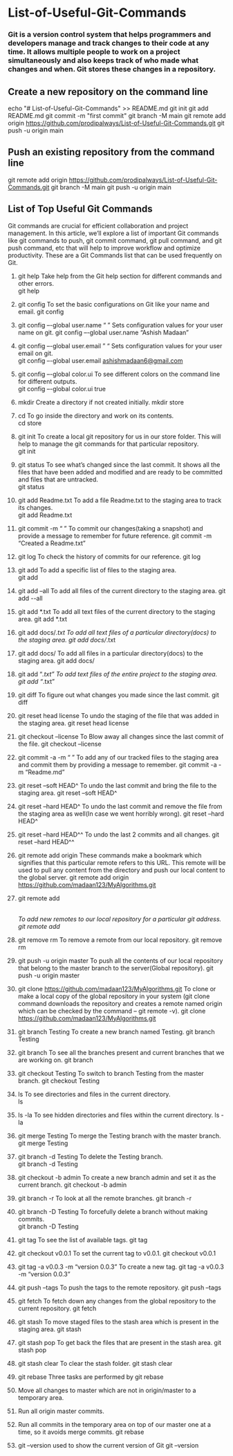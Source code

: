 # List-of-Useful-Git-Commands
### Git is a version control system that helps programmers and developers manage and track changes to their code at any time. It allows multiple people to work on a project simultaneously and also keeps track of who made what changes and when. Git stores these changes in a repository.
## Create a new repository on the command line
echo "# List-of-Useful-Git-Commands" >> README.md
git init
git add README.md
git commit -m "first commit"
git branch -M main
git remote add origin https://github.com/prodipalways/List-of-Useful-Git-Commands.git
git push -u origin main
## Push an existing repository from the command line
git remote add origin https://github.com/prodipalways/List-of-Useful-Git-Commands.git
git branch -M main
git push -u origin main
## List of Top Useful Git Commands
Git commands are crucial for efficient collaboration and project management. In this article, we’ll explore a list of important Git commands like git commands to push, git commit command, git pull command, and git push command, etc that will help to improve workflow and optimize productivity. These are a Git Commands list that can be used frequently on Git.
1. git help
Take help from the Git help section for different commands and other errors.  
git help

2. git config
To set the basic configurations on Git like your name and email.
git config

3. git config –-global user.name “ ”
Sets configuration values for your user name on git. 
git config –-global user.name “Ashish Madaan”

4. git config –-global user.email ” “
Sets configuration values for your user email on git.  
git config –-global user.email ashishmadaan6@gmail.com

5. git config –-global color.ui
To see different colors on the command line for different outputs.  
git config –-global color.ui true

6. mkdir
Create a directory if not created initially. 
mkdir store

7. cd
To go inside the directory and work on its contents.  
cd store

8. git init
To create a local git repository for us in our store folder. This will help to manage the git commands for that particular repository.  
git init

9. git status
To see what’s changed since the last commit. It shows all the files that have been added and modified and are ready to be committed and files that are untracked.  
git status

10. git add Readme.txt
To add a file Readme.txt to the staging area to track its changes.  
git add Readme.txt

11. git commit -m “ ”
To commit our changes(taking a snapshot) and provide a message to remember for future reference.
git commit -m “Created a Readme.txt”

 12. git log
To check the history of commits for our reference. 
git log

13. git add
To add a specific list of files to the staging area.  
git add



14. git add –all
To add all files of the current directory to the staging area. 
git add --all

15. git add *.txt
To add all text files of the current directory to the staging area.
git add *.txt

16. git add docs/*.txt
To add all text files of a particular directory(docs) to the staging area. 
git add docs/*.txt

17. git add docs/
To add all files in a particular directory(docs) to the staging area.
git add docs/

 18. git add “*.txt”
To add text files of the entire project to the staging area. 
git add “*.txt”

19. git diff
To figure out what changes you made since the last commit.
git diff

 20. git reset head license
To undo the staging of the file that was added in the staging area.
git reset head license

21. git checkout –license
To Blow away all changes since the last commit of the file.
git checkout –license

22. git commit -a -m “ ”
To add any of our tracked files to the staging area and commit them by providing a message to remember.
git commit -a -m “Readme.md”

23. git reset –soft HEAD^
To undo the last commit and bring the file to the staging area.
git reset –soft HEAD^

 24. git reset –hard HEAD^
To undo the last commit and remove the file from the staging area as well(In case we went horribly wrong).
git reset –hard HEAD^

25. git reset –hard HEAD^^
To undo the last 2 commits and all changes.
git reset –hard HEAD^^

26. git remote add origin
These commands make a bookmark which signifies that this particular remote refers to this URL. This remote will be used to pull any content from the directory and push our local content to the global server.
git remote add origin https://github.com/madaan123/MyAlgorithms.git

27. git remote add <address>  
To add new remotes to our local repository for a particular git address.
git remote add <address> 

 28. git remove rm
To remove a remote from our local repository.
git remove rm

29. git push -u origin master
To push all the contents of our local repository that belong to the master branch to the server(Global repository).
git push -u origin master

30. git clone https://github.com/madaan123/MyAlgorithms.git
To clone or make a local copy of the global repository in your system 
(git clone command downloads the repository and creates a remote named origin which can be checked by the command – git remote -v). 
git clone https://github.com/madaan123/MyAlgorithms.git

31. git branch Testing
To create a new branch named Testing.
git branch Testing

32. git branch
To see all the branches present and current branches that we are working on.
git branch

33. git checkout Testing
To switch to branch Testing from the master branch. 
git checkout Testing

34. ls
To see directories and files in the current directory.  
ls


35. ls -la
To see hidden directories and files within the current directory.
ls -la

36. git merge Testing
To merge the Testing branch with the master branch.  
git merge Testing

37. git branch -d Testing
To delete the Testing branch.  
git branch -d Testing

38. git checkout -b admin
To create a new branch admin and set it as the current branch.
git checkout -b admin

39. git branch -r
To look at all the remote branches.
git branch -r

40. git branch -D Testing 
To forcefully delete a branch without making commits.  
git branch -D Testing

41. git tag
To see the list of available tags. 
git tag

42. git checkout v0.0.1
To set the current tag to v0.0.1. 
git checkout v0.0.1

43. git tag -a v0.0.3 -m “version 0.0.3”
To create a new tag. 
git tag -a v0.0.3 -m “version 0.0.3”

44. git push –tags
To push the tags to the remote repository.
git push –tags

45. git fetch
To fetch down any changes from the global repository to the current repository.
git fetch

46. git stash
To move staged files to the stash area which is present in the staging area.
git stash 

47. git stash pop
To get back the files that are present in the stash area.
git stash pop

48. git stash clear
To clear the stash folder.
git stash clear

49. git rebase
Three tasks are performed by git rebase 
1.	Move all changes to master which are not in origin/master to a temporary area.
2.	Run all origin master commits.
3.	Run all commits in the temporary area on top of our master one at a time, so it avoids merge commits.
git rebase

50. git –version
used to show the current version of Git
git –version
